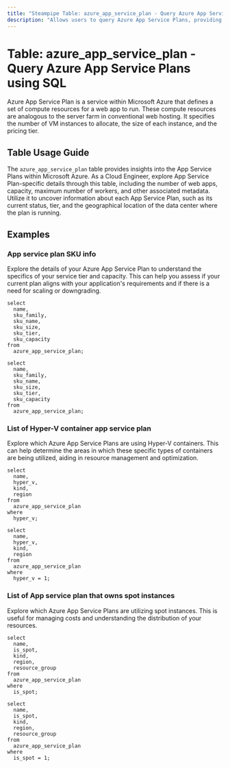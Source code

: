 ```yaml
---
title: "Steampipe Table: azure_app_service_plan - Query Azure App Service Plans using SQL"
description: "Allows users to query Azure App Service Plans, providing insights into the capacity and scale of the app services running in an Azure subscription."
---
```


# Table: azure_app_service_plan - Query Azure App Service Plans using SQL

Azure App Service Plan is a service within Microsoft Azure that defines a set of compute resources for a web app to run. These compute resources are analogous to the server farm in conventional web hosting. It specifies the number of VM instances to allocate, the size of each instance, and the pricing tier.

## Table Usage Guide

The `azure_app_service_plan` table provides insights into the App Service Plans within Microsoft Azure. As a Cloud Engineer, explore App Service Plan-specific details through this table, including the number of web apps, capacity, maximum number of workers, and other associated metadata. Utilize it to uncover information about each App Service Plan, such as its current status, tier, and the geographical location of the data center where the plan is running.

## Examples

### App service plan SKU info
Explore the details of your Azure App Service Plan to understand the specifics of your service tier and capacity. This can help you assess if your current plan aligns with your application's requirements and if there is a need for scaling or downgrading.

```sql+postgres
select
  name,
  sku_family,
  sku_name,
  sku_size,
  sku_tier,
  sku_capacity
from
  azure_app_service_plan;
```

```sql+sqlite
select
  name,
  sku_family,
  sku_name,
  sku_size,
  sku_tier,
  sku_capacity
from
  azure_app_service_plan;
```


### List of Hyper-V container app service plan
Explore which Azure App Service Plans are using Hyper-V containers. This can help determine the areas in which these specific types of containers are being utilized, aiding in resource management and optimization.

```sql+postgres
select
  name,
  hyper_v,
  kind,
  region
from
  azure_app_service_plan
where
  hyper_v;
```

```sql+sqlite
select
  name,
  hyper_v,
  kind,
  region
from
  azure_app_service_plan
where
  hyper_v = 1;
```


### List of App service plan that owns spot instances
Explore which Azure App Service Plans are utilizing spot instances. This is useful for managing costs and understanding the distribution of your resources.

```sql+postgres
select
  name,
  is_spot,
  kind,
  region,
  resource_group
from
  azure_app_service_plan
where
  is_spot;
```

```sql+sqlite
select
  name,
  is_spot,
  kind,
  region,
  resource_group
from
  azure_app_service_plan
where
  is_spot = 1;
```